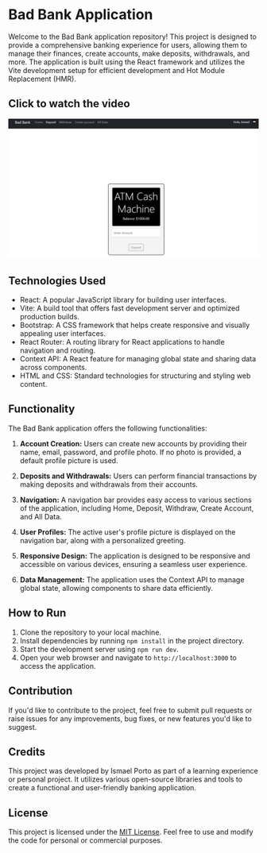 # Bad Bank Application

Welcome to the Bad Bank application repository! This project is designed to provide a comprehensive banking experience for users, allowing them to manage their finances, create accounts, make deposits, withdrawals, and more. The application is built using the React framework and utilizes the Vite development setup for efficient development and Hot Module Replacement (HMR). 
<!-- Embed the YouTube video -->
## Click to watch the video
[![Bad Bank Introduction](image-1.png)](https://www.youtube.com/watch?v=yuZo2GxhzM0)

## Technologies Used

- React: A popular JavaScript library for building user interfaces.
- Vite: A build tool that offers fast development server and optimized production builds.
- Bootstrap: A CSS framework that helps create responsive and visually appealing user interfaces.
- React Router: A routing library for React applications to handle navigation and routing.
- Context API: A React feature for managing global state and sharing data across components.
- HTML and CSS: Standard technologies for structuring and styling web content.

## Functionality

The Bad Bank application offers the following functionalities:

1. **Account Creation:** Users can create new accounts by providing their name, email, password, and profile photo. If no photo is provided, a default profile picture is used.

2. **Deposits and Withdrawals:** Users can perform financial transactions by making deposits and withdrawals from their accounts.

3. **Navigation:** A navigation bar provides easy access to various sections of the application, including Home, Deposit, Withdraw, Create Account, and All Data.

4. **User Profiles:** The active user's profile picture is displayed on the navigation bar, along with a personalized greeting.

5. **Responsive Design:** The application is designed to be responsive and accessible on various devices, ensuring a seamless user experience.

6. **Data Management:** The application uses the Context API to manage global state, allowing components to share data efficiently.

## How to Run

1. Clone the repository to your local machine.
2. Install dependencies by running `npm install` in the project directory.
3. Start the development server using `npm run dev`.
4. Open your web browser and navigate to `http://localhost:3000` to access the application.

## Contribution

If you'd like to contribute to the project, feel free to submit pull requests or raise issues for any improvements, bug fixes, or new features you'd like to suggest.

## Credits

This project was developed by Ismael Porto as part of a learning experience or personal project. It utilizes various open-source libraries and tools to create a functional and user-friendly banking application.

## License

This project is licensed under the [MIT License](LICENSE). Feel free to use and modify the code for personal or commercial purposes.
